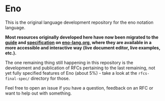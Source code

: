 # Eno

This is the original language development repository for the eno notation language.

**Most resources originally developed here have now been migrated to the [guide](https://eno-lang.org/guide/) and [specification](https://eno-lang.org/specification/) on [eno-lang.org](https://eno-lang.org), where they are available in a more accessible and interactive way (live document editor, live examples, etc.).**

The one remaining thing still happening in this repository is the development and
publication of RFCs pertaining to the last remaining, not yet fully specified features of Eno (about 5%) - take a look at the `rfcs-final-spec/` directory for those.

Feel free to open an issue if you have a question, feedback on an RFC or want to help out with something.
